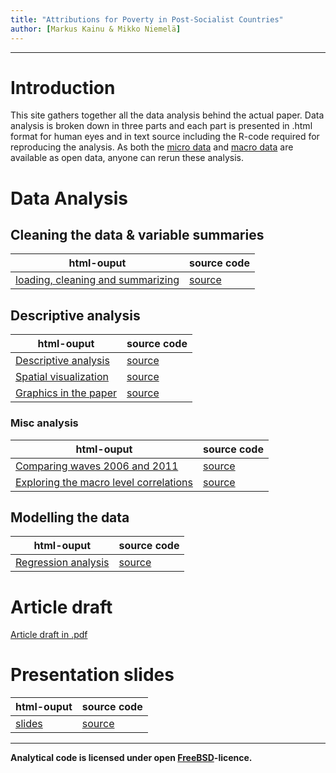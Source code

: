```yaml
---
title: "Attributions for Poverty in Post-Socialist Countries"
author: [Markus Kainu & Mikko Niemelä]
---
```


****

# Introduction

This site gathers together all the data analysis behind the actual paper. Data analysis is broken down in three parts and each part is presented in .html format for human eyes and in text source including the R-code required for reproducing the analysis. As both the [micro data](http://www.ebrd.com/pages/research/publications/special/transitionII.shtml) and [macro data](http://www.qog.pol.gu.se/data/) are available as open data, anyone can rerun these analysis.

# Data Analysis

## Cleaning the data & variable summaries

| html-ouput | source code |
| ------------ | -------------- |
| [loading, cleaning and summarizing](loadClean.html) | [source](loadClean.Rmd) |


## Descriptive analysis


| html-ouput | source code |
| ------------ | -------------- |
| [Descriptive analysis](descriptive_analysis.html) | [source](descriptive_analysis.Rmd) |
| [Spatial visualization](mapPlots.html) | [source](mapPlots.Rmd) |
| [Graphics in the paper](finalPlots.html) | [source](finalPlots.Rmd) |

### Misc analysis

| html-ouput | source code |
| ------------ | -------------- |
| [Comparing waves 2006 and 2011](compareWaves.html) | [source](compareWaves.Rmd) |
| [Exploring the macro level correlations](correlations.html) | [source](correlations.md) |



## Modelling the data

| html-ouput | source code |
| ------------ | -------------- |
| [Regression analysis](regressionModelling.html) | [source](regressionModelling.Rmd) |



# Article draft

[Article draft in .pdf](article2013.pdf)


# Presentation slides

| html-ouput | source code |
| ------------ | -------------- |
| [slides](attrib_slides.html) | [source](attrib_slides.Rpres) |


---------

**Analytical code is licensed under open [FreeBSD](http://en.wikipedia.org/wiki/BSD_licenses#2-clause_license_.28.22Simplified_BSD_License.22_or_.22FreeBSD_License.22.29)-licence.**

